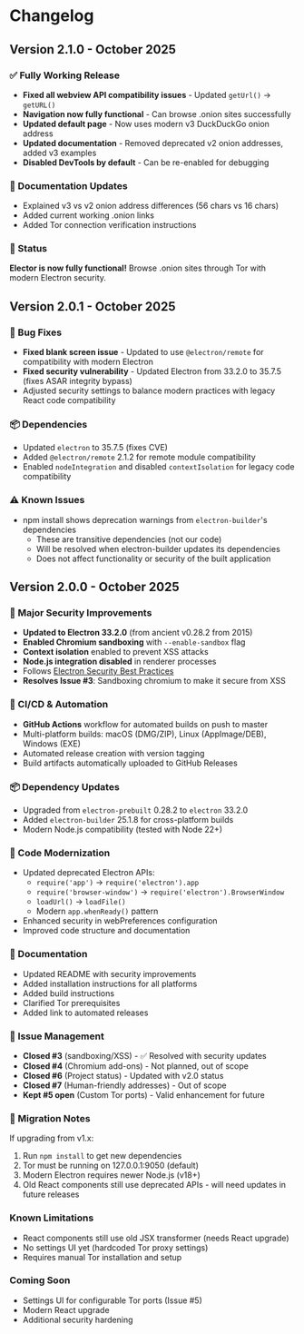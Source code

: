 # Changelog

## Version 2.1.0 - October 2025

### ✅ Fully Working Release
- **Fixed all webview API compatibility issues** - Updated `getUrl()` → `getURL()`
- **Navigation now fully functional** - Can browse .onion sites successfully
- **Updated default page** - Now uses modern v3 DuckDuckGo onion address
- **Updated documentation** - Removed deprecated v2 onion addresses, added v3 examples
- **Disabled DevTools by default** - Can be re-enabled for debugging

### 📝 Documentation Updates
- Explained v3 vs v2 onion address differences (56 chars vs 16 chars)
- Added current working .onion links
- Added Tor connection verification instructions

### 🎉 Status
**Elector is now fully functional!** Browse .onion sites through Tor with modern Electron security.

## Version 2.0.1 - October 2025

### 🔧 Bug Fixes
- **Fixed blank screen issue** - Updated to use `@electron/remote` for compatibility with modern Electron
- **Fixed security vulnerability** - Updated Electron from 33.2.0 to 35.7.5 (fixes ASAR integrity bypass)
- Adjusted security settings to balance modern practices with legacy React code compatibility

### 📦 Dependencies
- Updated `electron` to 35.7.5 (fixes CVE)
- Added `@electron/remote` 2.1.2 for remote module compatibility
- Enabled `nodeIntegration` and disabled `contextIsolation` for legacy code compatibility

### ⚠️ Known Issues
- npm install shows deprecation warnings from `electron-builder`'s dependencies
  - These are transitive dependencies (not our code)
  - Will be resolved when electron-builder updates its dependencies
  - Does not affect functionality or security of the built application

## Version 2.0.0 - October 2025

### 🔐 Major Security Improvements
- **Updated to Electron 33.2.0** (from ancient v0.28.2 from 2015)
- **Enabled Chromium sandboxing** with `--enable-sandbox` flag
- **Context isolation** enabled to prevent XSS attacks
- **Node.js integration disabled** in renderer processes
- Follows [Electron Security Best Practices](https://www.electronjs.org/docs/latest/tutorial/security)
- **Resolves Issue #3**: Sandboxing chromium to make it secure from XSS

### 🚀 CI/CD & Automation
- **GitHub Actions** workflow for automated builds on push to master
- Multi-platform builds: macOS (DMG/ZIP), Linux (AppImage/DEB), Windows (EXE)
- Automated release creation with version tagging
- Build artifacts automatically uploaded to GitHub Releases

### 📦 Dependency Updates
- Upgraded from `electron-prebuilt` 0.28.2 to `electron` 33.2.0
- Added `electron-builder` 25.1.8 for cross-platform builds
- Modern Node.js compatibility (tested with Node 22+)

### 📝 Code Modernization
- Updated deprecated Electron APIs:
  - `require('app')` → `require('electron').app`
  - `require('browser-window')` → `require('electron').BrowserWindow`
  - `loadUrl()` → `loadFile()`
  - Modern `app.whenReady()` pattern
- Enhanced security in webPreferences configuration
- Improved code structure and documentation

### 📖 Documentation
- Updated README with security improvements
- Added installation instructions for all platforms
- Added build instructions
- Clarified Tor prerequisites
- Added link to automated releases

### 🐛 Issue Management
- **Closed #3** (sandboxing/XSS) - ✅ Resolved with security updates
- **Closed #4** (Chromium add-ons) - Not planned, out of scope
- **Closed #6** (Project status) - Updated with v2.0 status
- **Closed #7** (Human-friendly addresses) - Out of scope
- **Kept #5 open** (Custom Tor ports) - Valid enhancement for future

### 🔄 Migration Notes
If upgrading from v1.x:
1. Run `npm install` to get new dependencies
2. Tor must be running on 127.0.0.1:9050 (default)
3. Modern Electron requires newer Node.js (v18+)
4. Old React components still use deprecated APIs - will need updates in future releases

### Known Limitations
- React components still use old JSX transformer (needs React upgrade)
- No settings UI yet (hardcoded Tor proxy settings)
- Requires manual Tor installation and setup

### Coming Soon
- Settings UI for configurable Tor ports (Issue #5)
- Modern React upgrade
- Additional security hardening

